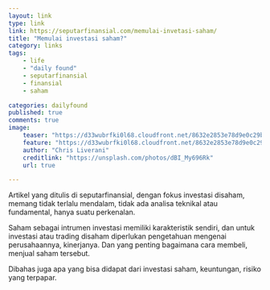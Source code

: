 ```yaml
---
layout: link
type: link
link: https://seputarfinansial.com/memulai-invetasi-saham/
title: "Memulai investasi saham?"
category: links
tags: 
    - life
    - "daily found"
    - seputarfinansial
    - finansial
    - saham

categories: dailyfound
published: true
comments: true
image:
    teaser: "https://d33wubrfki0l68.cloudfront.net/8632e2853e78d9e0c29b5b0c1449b7996f015c99/7d773/images/posts/chris-liverani-dbi_my696rk-unsplash.jpg"
    feature: "https://d33wubrfki0l68.cloudfront.net/8632e2853e78d9e0c29b5b0c1449b7996f015c99/7d773/images/posts/chris-liverani-dbi_my696rk-unsplash.jpg"
    author: "Chris Liverani"
    creditlink: "https://unsplash.com/photos/dBI_My696Rk"
    url: true

---
```



Artikel yang ditulis di seputarfinansial, dengan fokus investasi disaham, memang tidak terlalu mendalam, tidak ada analisa teknikal atau fundamental, hanya suatu perkenalan.

Saham sebagai intrumen investasi memiliki karakteristik sendiri, dan untuk investasi atau trading disaham diperlukan pengetahuan mengenai perusahaannya, kinerjanya. Dan yang penting bagaimana cara membeli, menjual saham tersebut.

Dibahas juga apa yang bisa didapat dari investasi saham, keuntungan, risiko yang terpapar.